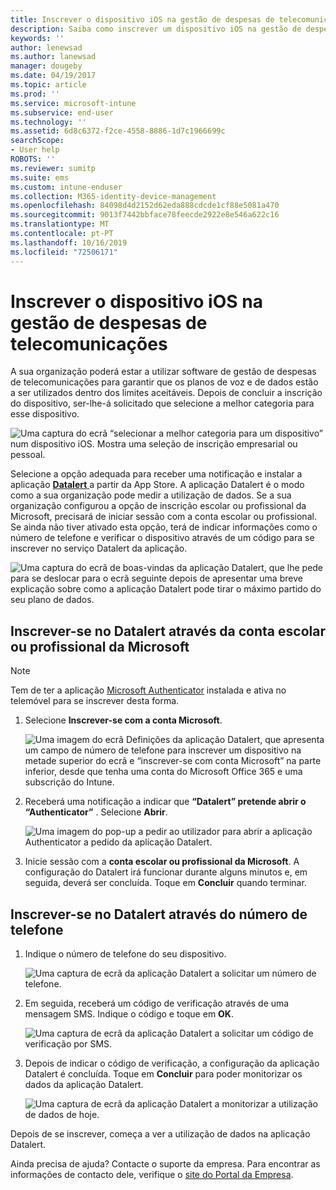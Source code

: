 ```yaml
---
title: Inscrever o dispositivo iOS na gestão de despesas de telecomunicações com o Intune
description: Saiba como inscrever um dispositivo iOS na gestão de despesas de telecomunicações.
keywords: ''
author: lenewsad
ms.author: lanewsad
manager: dougeby
ms.date: 04/19/2017
ms.topic: article
ms.prod: ''
ms.service: microsoft-intune
ms.subservice: end-user
ms.technology: ''
ms.assetid: 6d8c6372-f2ce-4558-8886-1d7c1966699c
searchScope:
- User help
ROBOTS: ''
ms.reviewer: sumitp
ms.suite: ems
ms.custom: intune-enduser
ms.collection: M365-identity-device-management
ms.openlocfilehash: 84098d4d2152d62eda888cdcde1cf88e5081a470
ms.sourcegitcommit: 9013f7442bbface78feecde2922e8e546a622c16
ms.translationtype: MT
ms.contentlocale: pt-PT
ms.lasthandoff: 10/16/2019
ms.locfileid: "72506171"
---
```

# <a name="enroll-your-ios-device-in-telecom-expense-management"></a>Inscrever o dispositivo iOS na gestão de despesas de telecomunicações

A sua organização poderá estar a utilizar software de gestão de despesas de telecomunicações para garantir que os planos de voz e de dados estão a ser utilizados dentro dos limites aceitáveis. Depois de concluir a inscrição do dispositivo, ser-lhe-á solicitado que selecione a melhor categoria para esse dispositivo.

  ![Uma captura do ecrã “selecionar a melhor categoria para um dispositivo” num dispositivo iOS. Mostra uma seleção de inscrição empresarial ou pessoal.](./media/ios-enroll-10-tem-select-best-category.png)

Selecione a opção adequada para receber uma notificação e instalar a aplicação [ __Datalert__ ](https://itunes.apple.com/app/datalert/id771029268?mt=8) a partir da App Store. A aplicação Datalert é o modo como a sua organização pode medir a utilização de dados. Se a sua organização configurou a opção de inscrição escolar ou profissional da Microsoft, precisará de iniciar sessão com a conta escolar ou profissional. Se ainda não tiver ativado esta opção, terá de indicar informações como o número de telefone e verificar o dispositivo através de um código para se inscrever no serviço Datalert da aplicação.

  ![Uma captura do ecrã de boas-vindas da aplicação Datalert, que lhe pede para se deslocar para o ecrã seguinte depois de apresentar uma breve explicação sobre como a aplicação Datalert pode tirar o máximo partido do seu plano de dados.](./media/ios-enroll-11-tem-datalert-setup.png)

## <a name="enroll-into-datalert-using-your-microsoft-work-or-school-account"></a>Inscrever-se no Datalert através da conta escolar ou profissional da Microsoft

> [!NOTE]
> Tem de ter a aplicação [Microsoft Authenticator](https://docs.microsoft.com/azure/multi-factor-authentication/end-user/microsoft-authenticator-app-how-to) instalada e ativa no telemóvel para se inscrever desta forma.

1. Selecione __Inscrever-se com a conta Microsoft__.

   ![Uma imagem do ecrã Definições da aplicação Datalert, que apresenta um campo de número de telefone para inscrever um dispositivo na metade superior do ecrã e “inscrever-se com conta Microsoft” na parte inferior, desde que tenha uma conta do Microsoft Office 365 e uma subscrição do Intune.](./media/ios-enroll-11a-tem-datalert-enroll-msft-account.png)

2. Receberá uma notificação a indicar que __“Datalert” pretende abrir o “Authenticator”__ . Selecione __Abrir__.

   ![Uma imagem do pop-up a pedir ao utilizador para abrir a aplicação Authenticator a pedido da aplicação Datalert.](./media/ios-enroll-11b-tem-datalert-open-authenticator.png)

3. Inicie sessão com a __conta escolar ou profissional da Microsoft__. A configuração do Datalert irá funcionar durante alguns minutos e, em seguida, deverá ser concluída. Toque em __Concluir__ quando terminar.

## <a name="enroll-into-datalert-using-your-phone-number"></a>Inscrever-se no Datalert através do número de telefone

1. Indique o número de telefone do seu dispositivo.

   ![Uma captura de ecrã da aplicação Datalert a solicitar um número de telefone.](./media/ios-enroll-12-tem-datalert-phone-number.png)

2. Em seguida, receberá um código de verificação através de uma mensagem SMS. Indique o código e toque em __OK__.

   ![Uma captura de ecrã da aplicação Datalert a solicitar um código de verificação por SMS.](./media/ios-enroll-13-tem-datalert-sms.png)

3. Depois de indicar o código de verificação, a configuração da aplicação Datalert é concluída. Toque em __Concluir__ para poder monitorizar os dados da aplicação Datalert.

   ![Uma captura de ecrã da aplicação Datalert a monitorizar a utilização de dados de hoje.](./media/ios-enroll-14-tem-datalert-monitoring-active.png)

Depois de se inscrever, começa a ver a utilização de dados na aplicação Datalert.

Ainda precisa de ajuda? Contacte o suporte da empresa. Para encontrar as informações de contacto dele, verifique o [site do Portal da Empresa](https://go.microsoft.com/fwlink/?linkid=2010980).
